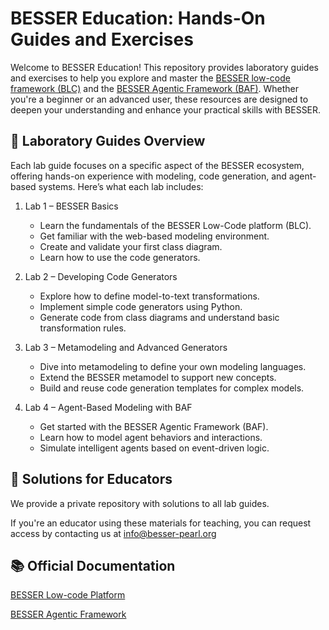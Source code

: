 # BESSER Education: Hands-On Guides and Exercises

Welcome to BESSER Education!
This repository provides laboratory guides and exercises to help you explore and master the [BESSER low-code framework (BLC)](https://github.com/BESSER-PEARL/BESSER.git) and the [BESSER Agentic Framework (BAF)](https://github.com/BESSER-PEARL/BESSER-Agentic-Framework). Whether you're a beginner or an advanced user, these resources are designed to deepen your understanding and enhance your practical skills with BESSER.


## 🔬 Laboratory Guides Overview

Each lab guide focuses on a specific aspect of the BESSER ecosystem, offering hands-on experience with modeling, code generation, and agent-based systems. Here’s what each lab includes:

1. Lab 1 – BESSER Basics

    - Learn the fundamentals of the BESSER Low-Code platform (BLC).
    - Get familiar with the web-based modeling environment.
    - Create and validate your first class diagram.
    - Learn how to use the code generators.

2. Lab 2 – Developing Code Generators

    - Explore how to define model-to-text transformations.
    - Implement simple code generators using Python.
    - Generate code from class diagrams and understand basic transformation rules.

3. Lab 3 – Metamodeling and Advanced Generators

    - Dive into metamodeling to define your own modeling languages.
    - Extend the BESSER metamodel to support new concepts.
    - Build and reuse code generation templates for complex models.

4. Lab 4 – Agent-Based Modeling with BAF

    - Get started with the BESSER Agentic Framework (BAF).
    - Learn how to model agent behaviors and interactions.
    - Simulate intelligent agents based on event-driven logic.

## 🧩 Solutions for Educators

We provide a private repository with solutions to all lab guides.

If you're an educator using these materials for teaching, you can request access by contacting us at info@besser-pearl.org

## 📚 Official Documentation

[BESSER Low-code Platform](https://besser.readthedocs.io/en/latest/)

[BESSER Agentic Framework](https://besser-agentic-framework.readthedocs.io/latest/)